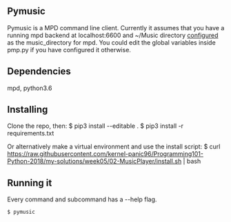 Pymusic 
-------
Pymusic is a MPD command line client.
Currently it assumes that you have a running mpd backend
at localhost:6600 and ~/Music directory [configured](https://wiki.archlinux.org/index.php/Music_Player_Daemon#Configuration) as
the music_directory for mpd. You could edit the global variables inside pmp.py if you have configured it otherwise.

Dependencies
------------

mpd, python3.6

Installing
----------

Clone the repo, then: 
    $ pip3 install --editable .
    $ pip3 install -r requirements.txt

Or alternatively make a virtual environment and use the install script:
    $ curl https://raw.githubusercontent.com/kernel-panic96/Programming101-Python-2018/my-solutions/week05/02-MusicPlayer/install.sh | bash

    

Running it
----------
Every command and subcommand has a --help flag.

    $ pymusic
